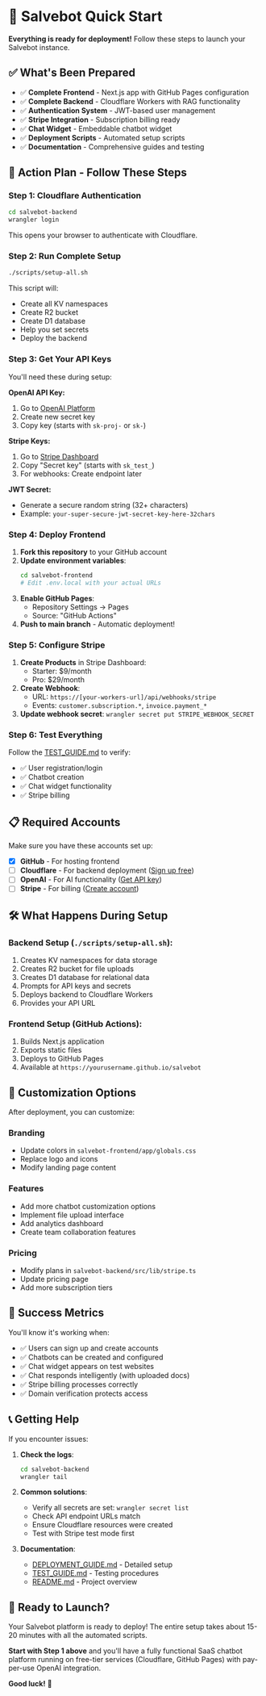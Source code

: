 # 🚀 Salvebot Quick Start

**Everything is ready for deployment!** Follow these steps to launch your Salvebot instance.

## ✅ What's Been Prepared

- ✅ **Complete Frontend** - Next.js app with GitHub Pages configuration
- ✅ **Complete Backend** - Cloudflare Workers with RAG functionality
- ✅ **Authentication System** - JWT-based user management
- ✅ **Stripe Integration** - Subscription billing ready
- ✅ **Chat Widget** - Embeddable chatbot widget
- ✅ **Deployment Scripts** - Automated setup scripts
- ✅ **Documentation** - Comprehensive guides and testing

## 🎯 Action Plan - Follow These Steps

### Step 1: Cloudflare Authentication
```bash
cd salvebot-backend
wrangler login
```
This opens your browser to authenticate with Cloudflare.

### Step 2: Run Complete Setup
```bash
./scripts/setup-all.sh
```
This script will:
- Create all KV namespaces
- Create R2 bucket
- Create D1 database
- Help you set secrets
- Deploy the backend

### Step 3: Get Your API Keys
You'll need these during setup:

**OpenAI API Key:**
1. Go to [OpenAI Platform](https://platform.openai.com/api-keys)
2. Create new secret key
3. Copy key (starts with `sk-proj-` or `sk-`)

**Stripe Keys:**
1. Go to [Stripe Dashboard](https://dashboard.stripe.com/test/apikeys)
2. Copy "Secret key" (starts with `sk_test_`)
3. For webhooks: Create endpoint later

**JWT Secret:**
- Generate a secure random string (32+ characters)
- Example: `your-super-secure-jwt-secret-key-here-32chars`

### Step 4: Deploy Frontend
1. **Fork this repository** to your GitHub account
2. **Update environment variables**:
   ```bash
   cd salvebot-frontend
   # Edit .env.local with your actual URLs
   ```
3. **Enable GitHub Pages**:
   - Repository Settings → Pages
   - Source: "GitHub Actions"
4. **Push to main branch** - Automatic deployment!

### Step 5: Configure Stripe
1. **Create Products** in Stripe Dashboard:
   - Starter: $9/month
   - Pro: $29/month
2. **Create Webhook**:
   - URL: `https://[your-workers-url]/api/webhooks/stripe`
   - Events: `customer.subscription.*`, `invoice.payment_*`
3. **Update webhook secret**: `wrangler secret put STRIPE_WEBHOOK_SECRET`

### Step 6: Test Everything
Follow the [TEST_GUIDE.md](./TEST_GUIDE.md) to verify:
- ✅ User registration/login
- ✅ Chatbot creation
- ✅ Chat widget functionality
- ✅ Stripe billing

## 📋 Required Accounts

Make sure you have these accounts set up:

- [x] **GitHub** - For hosting frontend
- [ ] **Cloudflare** - For backend deployment ([Sign up free](https://dash.cloudflare.com/sign-up))
- [ ] **OpenAI** - For AI functionality ([Get API key](https://platform.openai.com/api-keys))
- [ ] **Stripe** - For billing ([Create account](https://dashboard.stripe.com/register))

## 🛠️ What Happens During Setup

### Backend Setup (`./scripts/setup-all.sh`):
1. Creates KV namespaces for data storage
2. Creates R2 bucket for file uploads
3. Creates D1 database for relational data
4. Prompts for API keys and secrets
5. Deploys backend to Cloudflare Workers
6. Provides your API URL

### Frontend Setup (GitHub Actions):
1. Builds Next.js application
2. Exports static files
3. Deploys to GitHub Pages
4. Available at `https://yourusername.github.io/salvebot`

## 🔧 Customization Options

After deployment, you can customize:

### Branding
- Update colors in `salvebot-frontend/app/globals.css`
- Replace logo and icons
- Modify landing page content

### Features
- Add more chatbot customization options
- Implement file upload interface
- Add analytics dashboard
- Create team collaboration features

### Pricing
- Modify plans in `salvebot-backend/src/lib/stripe.ts`
- Update pricing page
- Add more subscription tiers

## 🎯 Success Metrics

You'll know it's working when:

- ✅ Users can sign up and create accounts
- ✅ Chatbots can be created and configured
- ✅ Chat widget appears on test websites
- ✅ Chat responds intelligently (with uploaded docs)
- ✅ Stripe billing processes correctly
- ✅ Domain verification protects access

## 📞 Getting Help

If you encounter issues:

1. **Check the logs**:
   ```bash
   cd salvebot-backend
   wrangler tail
   ```

2. **Common solutions**:
   - Verify all secrets are set: `wrangler secret list`
   - Check API endpoint URLs match
   - Ensure Cloudflare resources were created
   - Test with Stripe test mode first

3. **Documentation**:
   - [DEPLOYMENT_GUIDE.md](./DEPLOYMENT_GUIDE.md) - Detailed setup
   - [TEST_GUIDE.md](./TEST_GUIDE.md) - Testing procedures
   - [README.md](./README.md) - Project overview

## 🚀 Ready to Launch?

Your Salvebot platform is ready to deploy! The entire setup takes about 15-20 minutes with all the automated scripts.

**Start with Step 1 above** and you'll have a fully functional SaaS chatbot platform running on free-tier services (Cloudflare, GitHub Pages) with pay-per-use OpenAI integration.

**Good luck!** 🎉